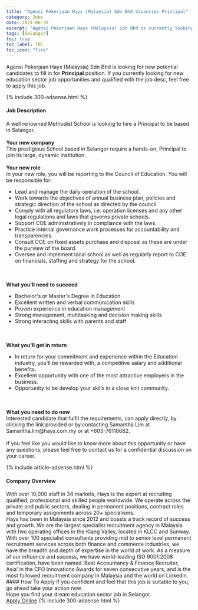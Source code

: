 ```yaml
---
title: "Agensi Pekerjaan Hays (Malaysia) Sdn Bhd Vacancies Principal" 
category: Jobs 
date: 2021-06-30 
excerpt: "Agensi Pekerjaan Hays (Malaysia) Sdn Bhd is currently looking for suitable person to fill in the Principal which positioned at Selangor" 
tags: [Selangor] 
toc: true 
toc_label: TOC 
toc_icon: "fire" 
--- 
```


<p>Agensi Pekerjaan Hays (Malaysia) Sdn Bhd is looking for new potential candidates to fill in for <b>Principal</b> position. If you currently looking for new education sector job opportunities and qualified with the job desc, feel free to apply this job.
</p>{% include 300-adsense.html %} 
<div><div><h4>Job Description</h4></div><div><div><span><div><p>A well renowned Methodist School is looking to hire a Principal to be based in Selangor.<br><br><strong>Your new company</strong><br>This prestigious School based in Selangor require a hands-on, Principal to join its large, dynamic institution.<br><br><strong>Your new role</strong><br>In your new role, you will be reporting to the Council of Education. You will be responsible for:</p><ul><li>Lead and manage the daily operation of the school.</li><li>Work towards the objectives of annual business plan, policies and strategic direction of the school as directed by the council.</li><li>Comply with all regulatory laws, i.e. operation licenses and any other legal regulations and laws that governs private schools.</li><li>Support COE administratively in compliance with the laws.</li><li>Practice internal governance work processes for accountability and transparencies.</li><li>Consult COE on fixed assets purchase and disposal as these are under the purview of the board.</li><li>Oversee and implement local school as well as regularly report to COE on financials, staffing and strategy for the school.</li></ul><p><br><br><strong>What you'll need to succeed<br></strong></p><ul><li>Bachelor's or Master's Degree in Education</li><li>Excellent written and verbal communication skills</li><li>Proven experience in education management</li><li>Strong management, multitasking and decision making skills</li><li>Strong interacting skills with parents and staff</li></ul><p><br><br><strong>What you'll get in return</strong></p><ul><li>In return for your commitment and experience within the Education industry, you'll be rewarded with, a competitive salary and additional benefits.</li><li>Excellent opportunity with one of the most attractive employers in the business.</li><li>Opportunity to be develop your skills in a close knit community.</li></ul><p><br><br><strong>What you need to do now</strong><br>Interested candidate that fulfil the requirements, can apply directly, by clicking the link provided or by contacting Samantha Lim at Samantha.lim@hays.com.my or at +603-76118682.<br><br>If you feel like you would like to know more about this opportunity or have any questions, please feel free to contact us for a confidential discussion on your career.</p></div></span></div></div></div> 
{% include article-adsense.html %} 
<div><div><h4>Company Overview</h4></div><div><div><span><div><div>
<div>
		With over 10,000 staff in 34 markets, Hays is the expert at recruiting qualified, professional and skilled people worldwide. We operate across the private and public sectors, dealing in permanent positions, contract roles and temporary assignments across 20+ specialisms.</div>
<div>
		Hays has been in Malaysia since 2012 and boasts a track record of success and growth. We are the largest specialist recruitment agency in Malaysia with two operating offices in the Klang Valley, located in KLCC and Sunway. With over 100 specialist consultants providing mid to senior level permanent recruitment services across both finance and commerce industries, we have the breadth and depth of expertise in the world of work. As a measure of our influence and success, we have world-leading ISO 9001:2008 certification, have been named &#8216;Best Accountancy &amp; Finance Recruiter, Asia&#8217; in the CFO Innovations Awards for seven consecutive years, and is the most followed recruitment company in Malaysia and the world on LinkedIn.</div>
</div></div></span></div></div></div> 
#### How To Apply 
If you confident and feel that this job is suitable to you, go ahead take your action now. <br/> 
Hope you find your dream education sector job in Selangor. <br/> 
<a href="https://www.jobstreet.com.my/en/job/principal-4602863?jobId=jobstreet-my-job-4602863" class="btn btn--info" target="_blank" rel="nofollow noopenner">Apply Online</a> 
{% include 300-adsense.html %} 